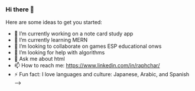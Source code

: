 ### Hi there 👋

<!--
**R-Charles/R-Charles** is a ✨ _special_ ✨ repository because its `README.md` (this file) appears on your GitHub profile.
<!DOCTYPE html>
<html lang="en">
  <head>
    <meta charset="UTF-8" />
    <meta http-equiv="X-UA-Compatible" content="IE=edge" />
    <meta name="viewport" content="width=device-width, initial-scale=1.0" />
    <title>Users</title>
    <link
      rel="stylesheet"
      href="{{url_for('static', filename='my_style.css')}}"
    />
  </head>
  <body>
    <div class="container">
    - 🔭 I’m currently working on a note card study app
    - 🌱 I’m currently learning MERN
    - 👯 I’m looking to collaborate on games ESP educational ones
    - 🤔 I’m looking for help with algorithms
    - 💬 Ask me about html
    - 📫 How to reach me: https://www.linkedin.com/in/raphchar/
    - ⚡ Fun fact: I love languages and culture: Japanese, Arabic, and Spanish
-->




   
  </body>
</html>

Here are some ideas to get you started:

- 🔭 I’m currently working on a note card study app
- 🌱 I’m currently learning MERN
- 👯 I’m looking to collaborate on games ESP educational onws
- 🤔 I’m looking for help with algorithms
- 💬 Ask me about html
- 📫 How to reach me: https://www.linkedin.com/in/raphchar/
- ⚡ Fun fact: I love languages and culture: Japanese, Arabic, and Spanish
-->


